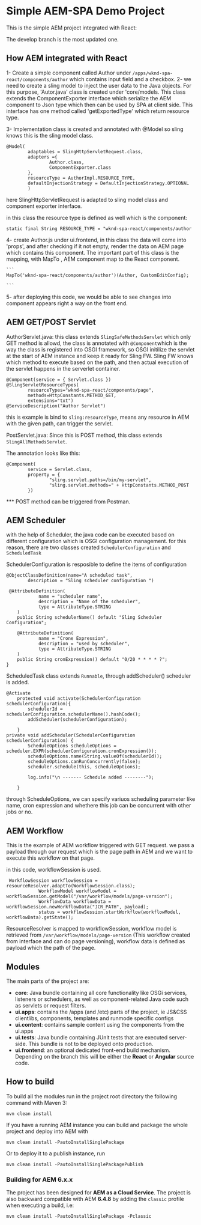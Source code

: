 # Simple AEM-SPA Demo Project

This is the simple AEM project integrated with React:

The develop branch is the most updated one.

## How AEM integrated with React

1- Create a simple component called Author under `/apps/wknd-spa-react/components/author` which contains input field and a checkbox.
2- we need to create a sling model to inject the user data to the Java objects. For this purpose, 'Autor.java' class is created under 'core/models.
    This class extends the ComponentExporter interface which serialize the AEM component to Json type which then can be used by SPA at client side. This             interface has one method called 'getExportedType' which return resource type.
    
3- Implementation class is created and annotated with @Model so sling knows this is the sling model class.
```
@Model(
        adaptables = SlingHttpServletRequest.class,
        adapters ={
                Author.class,
                ComponentExporter.class
        },
        resourceType = AuthorImpl.RESOURCE_TYPE,
        defaultInjectionStrategy = DefaultInjectionStrategy.OPTIONAL
        )
```
here SlingHttpServletRequest is adapted to sling model class and component exporter interface.    

in this class the resource type is defined as well which is the component:
```
static final String RESOURCE_TYPE = "wknd-spa-react/components/author
```

4- create Author.js under ui.frontend,
    in this class the data will come into 'props', and after checking if it not empty, render the data on AEM page which contains this component.
    The important part of this class is the mapping, with MapTo , AEM component map to the React component.
    
    ```
    MapTo('wknd-spa-react/components/author')(Author, CustomEditConfig);
    
    ```

5- after deploying this code, we would be able to see changes into component appears right a way on the front end.

## AEM GET/POST Servlet

AuthorServlet.java:
this class extends `SlingSafeMethodsServlet` which only GET method is allowd, the class is annotated with `@Component`which is the way the class is registered into OSGI framework, so OSGI initilize the servlet at the start of AEM instance and keep it ready for Sling FW. Sling FW knows which method to execute based on the path, and then actual execution of the servlet happens in the serverlet container.

```
@Component(service = { Servlet.class })
@SlingServletResourceTypes(
        resourceTypes="wknd-spa-react/components/page",
        methods=HttpConstants.METHOD_GET,
        extensions="txt")
@ServiceDescription("Author Servlet")
```

this is example is bind to `sling:resourceType`, means any resource in AEM with the given path, can trigger the servlet.

PostServlet.java:
Since this is POST method, this class extends `SlingAllMethodsServlet`.

The annotation looks like this:

```
@Component(
        service = Servlet.class,
        property = {
                "sling.servlet.paths=/bin/my-servlet",
                "sling.servlet.methods=" + HttpConstants.METHOD_POST
        })
```

*** POST method can be triggered from Postman.

## AEM Scheduler

with the help of Scheduler, the java code can be executed based on different configuration which is OSGI configuration management. for this reason, there are two classes created `SchedulerConfiguration` and `ScheduledTask`

SchedulerConfiguration is resposible to define the items of configuration 

```
@ObjectClassDefinition(name="A scheduled task",
        description = "Sling scheduler configuration ")

 @AttributeDefinition(
            name = "scheduler name",
            description = "Name of the scheduler",
            type = AttributeType.STRING
    )
    public String schedulerName() default "Sling Scheduler Configuration";

    @AttributeDefinition(
            name = "Crone Expression",
            description = "used by scheduler",
            type = AttributeType.STRING
    )
    public String cronExpression() default "0/20 * * * * ?";
}

```

ScheduledTask class extends `Runnable`, through addScheduler() scheduler is added.

```
@Activate
    protected void activate(SchedulerConfiguration schedulerConfiguration){
        schedulerId = schedulerConfiguration.schedulerName().hashCode();
        addScheduler(schedulerConfiguration);

    }
private void addScheduler(SchedulerConfiguration schedulerConfiguration) {
        ScheduleOptions scheduleOptions = scheduler.EXPR(schedulerConfiguration.cronExpression());
        scheduleOptions.name(String.valueOf(schedulerId));
        scheduleOptions.canRunConcurrently(false);
        scheduler.schedule(this, scheduleOptions);

        log.info("\n ------- Schedule added --------");

    }
```
through ScheduleOptions, we can specify variuos scheduling parameter like name, cron expression and whethere this job can be concurrent with other jobs or no.

## AEM Workflow

This is the example of AEM workflow triggered with GET request. we pass a payload through our request which is the page path in AEM and we want to execute this workflow on that page.

in this code, workflowSession is used.

```
 WorkflowSession workflowSession = resourceResolver.adaptTo(WorkflowSession.class);
            WorkflowModel workflowModel = workflowSession.getModel("/var/workflow/models/page-version");
            WorkflowData workflowData = workflowSession.newWorkflowData("JCR_PATH", payload);
            status = workflowSession.startWorkflow(workflowModel, workflowData).getState();
```

ResourceResolver is mapped to workflowSession, workflow model is retrieved from `/var/workflow/models/page-version` (This workflow created from interface and can do page versioning), workflow data is defined as payload which the path of the page.

## Modules

The main parts of the project are:

* **core**: Java bundle containing all core functionality like OSGi services, listeners or schedulers, as well as component-related Java code such as servlets or request filters.
* **ui.apps**: contains the /apps (and /etc) parts of the project, ie JS&CSS clientlibs, components, templates and runmode specific configs
* **ui.content**: contains sample content using the components from the ui.apps
* **ui.tests**: Java bundle containing JUnit tests that are executed server-side. This bundle is not to be deployed onto production.
* **ui.frontend**: an optional dedicated front-end build mechanism. Depending on the branch this will be either the **React** or **Angular** source code.

## How to build

To build all the modules run in the project root directory the following command with Maven 3:

    mvn clean install

If you have a running AEM instance you can build and package the whole project and deploy into AEM with

    mvn clean install -PautoInstallSinglePackage

Or to deploy it to a publish instance, run

    mvn clean install -PautoInstallSinglePackagePublish

### Building for AEM 6.x.x

The project has been designed for **AEM as a Cloud Service**. The project is also backward compatible with AEM **6.4.8** by adding the `classic` profile when executing a build, i.e:

    mvn clean install -PautoInstallSinglePackage -Pclassic
    
